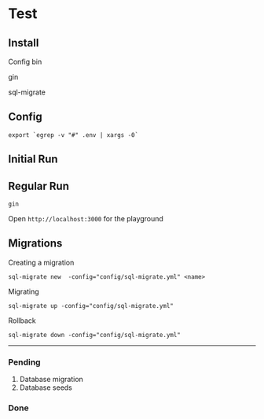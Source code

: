 # Test

## Install

Config bin

gin

sql-migrate

## Config

```
export `egrep -v "#" .env | xargs -0`
```

## Initial Run

## Regular Run

```
gin
```

Open `http://localhost:3000` for the playground

## Migrations

Creating a migration
```
sql-migrate new  -config="config/sql-migrate.yml" <name>
```

Migrating
```
sql-migrate up -config="config/sql-migrate.yml"
```

Rollback
```
sql-migrate down -config="config/sql-migrate.yml"
```

---

### Pending

1. Database migration
2. Database seeds

### Done




